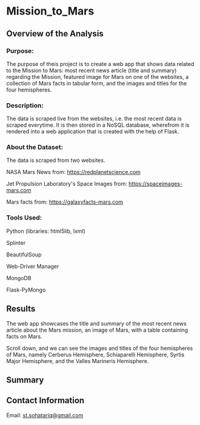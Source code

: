 # Mission_to_Mars
## Overview of the Analysis
### Purpose:
The purpose of theis project is to create a web app that shows data related to the Mission to Mars: most recent news article (title and summary) regarding the Mission, featured image for Mars on one of the websites, a collection of Mars facts in tabular form, and the images and titles for the four hemispheres.

### Description:
The data is scraped live from the websites, i.e. the most recent data is scraped everytime. It is then stored in a NoSQL database, wherefrom it is rendered into a web application that is created with the help of Flask. 

### About the Dataset:
The data is scraped from two websites.

NASA Mars News from:
https://redplanetscience.com

Jet Propulsion Laboratory's Space Images from:
https://spaceimages-mars.com

Mars facts from:
https://galaxyfacts-mars.com

### Tools Used:
Python (libraries: html5lib, lxml)

Splinter

BeautifulSoup

Web-Driver Manager

MongoDB

Flask-PyMongo

## Results
The web app showcases the title and summary of the most recent news article about the Mars mission, an image of Mars, with a table containing facts on Mars.

Scroll down, and we can see the images and titles of the four hemispheres of Mars, namely Cerberus Hemisphere, Schiaparelli Hemisphere, Syrtis Major Hemisphere, and the Valles Marineris Hemisphere.

## Summary

## Contact Information
Email: st.sohatariq@gmail.com

